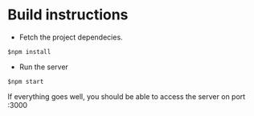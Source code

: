 # Build instructions

- Fetch the project dependecies.
```
$npm install
```

- Run the server

```
$npm start
```

If everything goes well, you should be able to access the server on port :3000
